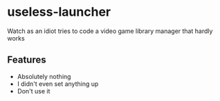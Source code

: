 # useless-launcher

Watch as an idiot tries to code a video game library manager that hardly works

## Features
- Absolutely nothing
- I didn't even set anything up
- Don't use it
